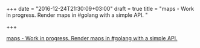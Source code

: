 +++
date = "2016-12-24T21:30:09+03:00"
draft = true
title = "maps - Work in progress. Render maps in #golang with a simple API. "

+++

<p><a href="https://t.co/HrkWSuzwvq">maps - Work in progress. Render maps in #golang with a simple API. </a></p>

